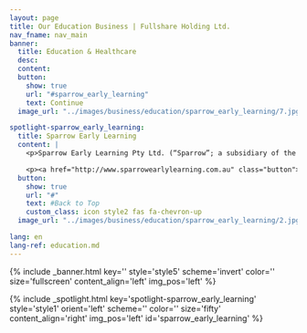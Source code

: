 ```yaml
---
layout: page
title: Our Education Business | Fullshare Holding Ltd.
nav_fname: nav_main
banner:
  title: Education & Healthcare
  desc:
  content:
  button:
    show: true
    url: "#sparrow_early_learning"
    text: Continue
  image_url: "../images/business/education/sparrow_early_learning/7.jpg"

spotlight-sparrow_early_learning:
  title: Sparrow Early Learning
  content: |
    <p>Sparrow Early Learning Pty Ltd. (“Sparrow”; a subsidiary of the Group), headquartered in Brisbane, Australia, is operating approximately 30 childcare centers in Queensland and Victoria, to provide the childcare and education services for the children aged from 0 to 6. Sparrow has experienced management team and has earned a good reputation in Australia.</p>

    <p><a href="http://www.sparrowearlylearning.com.au" class="button">Visit the Website</a></p>
  button:
    show: true
    url: "#"
    text: #Back to Top
    custom_class: icon style2 fas fa-chevron-up
  image_url: "../images/business/education/sparrow_early_learning/2.jpg"

lang: en
lang-ref: education.md
---
```


<!-- Welcome Banner -->

{% include _banner.html key='' style='style5' scheme='invert' color='' size='fullscreen' content_align='left' img_pos='left' %}

<!-- Properties -->

{% include _spotlight.html key='spotlight-sparrow_early_learning' style='style1' orient='left' scheme='' color='' size='fifty' content_align='right' img_pos='left' id='sparrow_early_learning' %}
